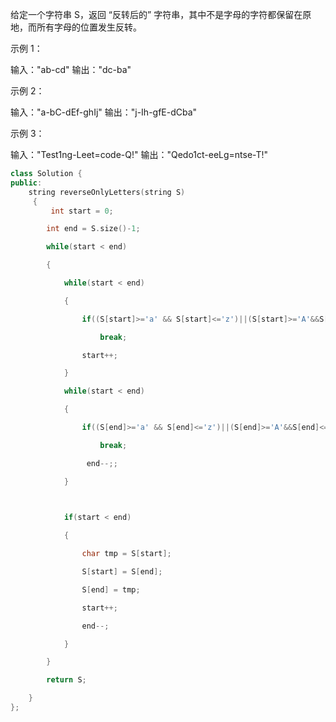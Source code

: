 给定一个字符串 S，返回 “反转后的” 字符串，其中不是字母的字符都保留在原地，而所有字母的位置发生反转。

 




示例 1：

输入："ab-cd"
输出："dc-ba"


示例 2：

输入："a-bC-dEf-ghIj"
输出："j-Ih-gfE-dCba"


示例 3：

输入："Test1ng-Leet=code-Q!"
输出："Qedo1ct-eeLg=ntse-T!"

```C++
class Solution {
public:
    string reverseOnlyLetters(string S)
     {
         int start = 0;

        int end = S.size()-1;

        while(start < end)

        {

            while(start < end)

            {

                if((S[start]>='a' && S[start]<='z')||(S[start]>='A'&&S[start]<='Z'))

                    break;

                start++;

            }

            while(start < end)

            {

                if((S[end]>='a' && S[end]<='z')||(S[end]>='A'&&S[end]<='Z'))

                    break;

                 end--;;

            }

            

            if(start < end)

            {

                char tmp = S[start];

                S[start] = S[end];

                S[end] = tmp;

                start++;

                end--;

            }

        }    

        return S;

    }
};
```

